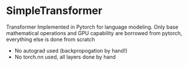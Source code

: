 # SimpleTransformer
Transformer Implemented in Pytorch for language modeling. Only base mathematical operations and GPU capability
are borrowed from pytorch, everything else is done from scratch

 - No autograd used (backpropogation by hand!)
 - No torch.nn used, all layers done by hand

